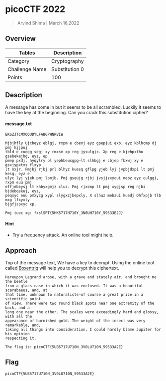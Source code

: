 # picoCTF 2022

> Arvind Shima | March 16,2022

## Overview

| Tables | Description |
| ------ | ----------- |
| Category | Cryptography |
| Challenge Name | Substitution 0 |
| Points | 100 |

## Description

A message has come in but it seems to be all scrambled. Luckily it seems to have the key at the beginning. Can you crack this substitution cipher?

#### message.txt

```
EKSZJTCMXOQUDYLFABGPHNRVIW 

Mjbjhfly Ujcbeyz eblgj, rxpm e cbenj eyz gpepjui exb, eyz kblhcmp dj pmj kjjpuj
tbld e cuegg segj xy rmxsm xp reg jysulgjz. Xp reg e kjehpxthu gsebekejhg, eyz, ep
pmep pxdj, hyqylry pl yephbeuxgpg—lt slhbgj e cbjep fbxwj xy e gsxjypxtxs flxyp
lt nxjr. Pmjbj rjbj prl blhyz kuesq gflpg yjeb lyj jvpbjdxpi lt pmj kesq, eyz e
ulyc lyj yjeb pmj lpmjb. Pmj gseujg rjbj jvsjjzxycui mebz eyz culggi, rxpm euu pmj
effjebeysj lt khbyxgmjz cluz. Pmj rjxcmp lt pmj xygjsp reg njbi bjdebqekuj, eyz,
peqxyc euu pmxycg xypl slygxzjbepxly, X slhuz mebzui kuedj Ohfxpjb tlb mxg lfxyxly
bjgfjspxyc xp.

Pmj tuec xg: fxslSPT{5HK5717H710Y_3N0UH710Y_59533E2J}
```

#### Hint

- Try a frequency attack. An online tool might help.

## Approach

Top of the message text, We have a key to decrypt. Using the online tool called [Boxentriq](https://www.boxentriq.com/code-breaking/keyed-caesar-cipher) will help you to decrypt this ciphertext.

```
Hereupon Legrand arose, with a grave and stately air, and brought me the beetle
from a glass case in which it was enclosed. It was a beautiful scarabaeus, and, at
that time, unknown to naturalists—of course a great prize in a scientific point
of view. There were two round black spots near one extremity of the back, and a
long one near the other. The scales were exceedingly hard and glossy, with all the
appearance of burnished gold. The weight of the insect was very remarkable, and,
taking all things into consideration, I could hardly blame Jupiter for his opinion
respecting it.

The flag is: picoCTF{5UB5717U710N_3V0LU710N_59533A2E}
```

## Flag

```
picoCTF{5UB5717U710N_3V0LU710N_59533A2E}
```
